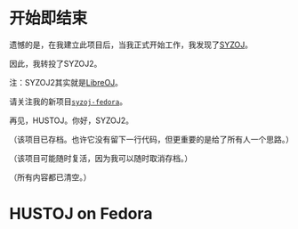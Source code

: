 # 开始即结束
遗憾的是，在我建立此项目后，当我正式开始工作，我发现了[SYZOJ](https://github.com/syzoj)。

因此，我转投了SYZOJ2。

注：SYZOJ2其实就是[LibreOJ](https://loj.ac)。

请关注我的新项目[`syzoj-fedora`](https://github.com/ssh1579/syzoj-fedora)。

再见，HUSTOJ。你好，SYZOJ2。

（该项目已存档。也许它没有留下一行代码，但更重要的是给了所有人一个思路。）

（该项目可能随时复活，因为我可以随时取消存档。）

（所有内容都已清空。）
# HUSTOJ on Fedora
